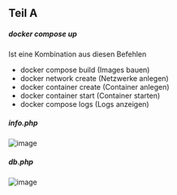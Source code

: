 ## Teil A

##### docker compose up
Ist eine Kombination aus diesen Befehlen
- docker compose build (Images bauen)
- docker network create (Netzwerke anlegen)
- docker container create (Container anlegen)
- docker container start (Container starten)
- docker compose logs (Logs anzeigen)


##### info.php
![image](https://github.com/user-attachments/assets/3d53098a-cf51-4c0d-8380-eee35b9096a2)


##### db.php
![image](https://github.com/user-attachments/assets/b10edf6d-bc03-424a-aab2-6f28fe779dc3)
